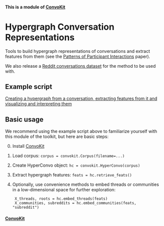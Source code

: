 #### This is a module of [ConvoKit](http://convokit.cornell.edu/)

# Hypergraph Conversation Representations
Tools to build hypergraph representations of conversations and extract features from them (see the [Patterns of Participant Interactions](http://www.cs.cornell.edu/~cristian/Patterns_of_participant_interactions.html) paper).

We also release a [Reddit conversations dataset](https://github.com/CornellNLP/Cornell-Conversational-Analysis-Toolkit/tree/master/datasets/reddit-corpus) for the method to be used with.

## Example script
[Creating a hypergraph from a conversation, extracting features from it and visualizing and interpreting them](https://github.com/CornellNLP/Cornell-Conversational-Analysis-Toolkit/blob/master/examples/hyperconvo/demo.ipynb)

## Basic usage

We recommend using the example script above to familiarize yourself with this module of the toolkit, but here are basic steps:

0. Install [ConvoKit](http://convokit.cornell.edu/)
1. Load corpus: `corpus = convokit.Corpus(filename=...)`
2. Create HyperConvo object: `hc = convokit.HyperConvo(corpus)`
3. Extract hypergraph features: `feats = hc.retrieve_feats()`
4. Optionally, use convenience methods to embed threads or communities in a low-dimensional space for further exploration:

        X_threads, roots = hc.embed_threads(feats)
        X_communities, subreddits = hc.embed_communities(feats, "subreddit")

#### [ConvoKit](http://convokit.cornell.edu/)
